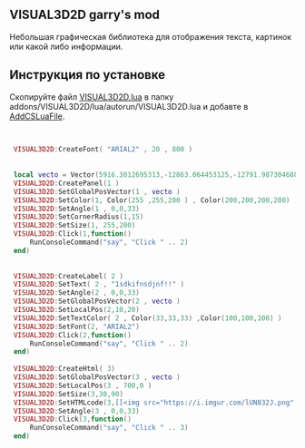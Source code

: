  ## VISUAL3D2D garry's mod 
Небольшая графическая библиотека для отображения текста, картинок или какой либо информации.
## Инструкция по установке 
Скопируйте файл [VISUAL3D2D.lua](../master/VISUAL3D2D.lua) в папку addons/VISUAL3D2D/lua/autorun/VISUAL3D2D.lua
и добавте в [AddCSLuaFile](https://wiki.facepunch.com/gmod/Global.AddCSLuaFile).
```lua
 
 
 VISUAL3D2D:CreateFont( "ARIAL2" , 20 , 800 )
  
 
 local vecto = Vector(5916.3012695313,-12863.064453125,-12791.987304688 + 40)
 VISUAL3D2D:CreatePanel(1 )
 VISUAL3D2D:SetGlobalPosVector(1 , vecto )
 VISUAL3D2D:SetColor(1, Color(255 ,255,200 ) , Color(200,200,200,200) )
 VISUAL3D2D:SetAngle(1 , 0,0,33)
 VISUAL3D2D:SetCornerRadius(1,15)
 VISUAL3D2D:SetSize(1, 255,200)
 VISUAL3D2D:Click(1,function()
	 RunConsoleCommand("say", "Click " .. 2)
 end)
 
 
 VISUAL3D2D:CreateLabel( 2 )
 VISUAL3D2D:SetText( 2 , "1sdkifnsdjnf!!" )
 VISUAL3D2D:SetAngle(2 , 0,0,33)
 VISUAL3D2D:SetGlobalPosVector(2 , vecto )
 VISUAL3D2D:SetLocalPos(2,10,20)
 VISUAL3D2D:SetTextColor( 2 , Color(33,33,33) ,Color(100,100,100) )
 VISUAL3D2D:SetFont(2, "ARIAL2")
 VISUAL3D2D:Click(2,function()
	 RunConsoleCommand("say", "Click " .. 2)
 end)
 
 VISUAL3D2D:CreateHtml( 3)
 VISUAL3D2D:SetGlobalPosVector(3 , vecto )
 VISUAL3D2D:SetLocalPos(3 , 700,0 )
 VISUAL3D2D:SetSize(3,30,90)
 VISUAL3D2D:SetHTMLcode(3,[[<img src="https://i.imgur.com/lUN832J.png" width="70" height="70"/>]])
 VISUAL3D2D:SetAngle(3 , 0,0,33)
 VISUAL3D2D:Click(3,function()
	 RunConsoleCommand("say", "Click " .. 3)
 end)
 
```
